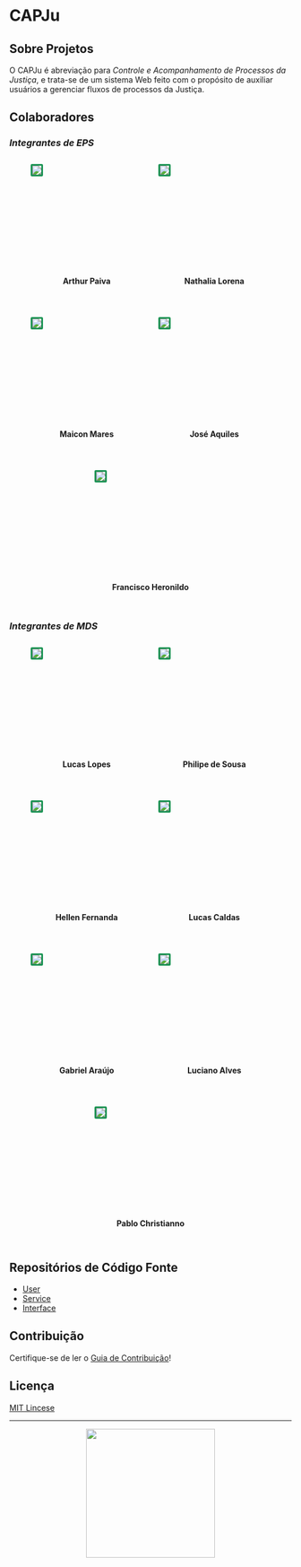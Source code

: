 # **CAPJu**

## Sobre Projetos

O CAPJu é abreviação para _Controle e Acompanhamento de Processos da Justiça_, e trata-se de um sistema Web feito com o propósito de auxiliar usuários a gerenciar fluxos de processos da Justiça.

## Colaboradores

### _Integrantes de EPS_

<div  style="display: flex; flex-wrap: wrap; justify-content: center; margin-top: 2em; gap: 2em">

  <div  style="display: flex; flex-direction: column; align-items: center; margin-bottom: 2em">
    <div style="width: 200px; height: 200px">
      <img style="border-radius: 10%; border: 3px solid #1b9454" src="https://avatars.githubusercontent.com/u/38506981?v=4"/>
    </div>
    <label><strong>Arthur Paiva</strong></label>
  </div>

  <div  style="display: flex; flex-direction: column; align-items: center; margin-bottom: 2em">
    <div style="width: 200px; height: 200px">
      <img style="border-radius: 10%; border: 3px solid #1b9454" src="https://avatars.githubusercontent.com/u/38087662?v=4"/>
    </div>
    <label><strong>Nathalia Lorena</strong></label>
  </div>

  <div  style="display: flex; flex-direction: column; align-items: center; margin-bottom: 2em">
    <div style="width: 200px; height: 200px">
      <img style="border-radius: 10%; border: 3px solid #1b9454" src="https://avatars.githubusercontent.com/u/47460478?v=4"/>
    </div>
    <label><strong>Maicon Mares</strong></label>
  </div>

  <div  style="display: flex; flex-direction: column; align-items: center; margin-bottom: 2em;">
    <div style="width: 200px; height: 200px">
      <img style="border-radius: 10%; border: 3px solid #1b9454" src="https://avatars.githubusercontent.com/u/30989672?v=4"/>
    </div>
    <label><strong>José Aquiles</strong></label>
  </div>

  <div  style="display: flex; flex-direction: column; align-items: center; margin-bottom: 2em">
    <div style="width: 200px; height: 200px">
      <img style="border-radius: 10%; border: 3px solid #1b9454" src="https://avatars.githubusercontent.com/u/30841230?v=4"/>
    </div>
    <label><strong>Francisco Heronildo</strong></label>
  </div>

</div>

### _Integrantes de MDS_

<div  style="display: flex; flex-wrap: wrap; justify-content: center; margin-top: 2em; gap: 2em">

  <div  style="display: flex; flex-direction: column; align-items: center; margin-bottom: 2em">
    <div style="width: 200px; height: 200px">
      <img style="border-radius: 10%; border: 3px solid #1b9454" src="https://avatars.githubusercontent.com/u/88348202?v=4"/>
    </div>
    <label><strong>Lucas Lopes</strong></label>
  </div>

  <div  style="display: flex; flex-direction: column; align-items: center; margin-bottom: 2em">
    <div style="width: 200px; height: 200px">
      <img style="border-radius: 10%; border: 3px solid #1b9454" src="https://avatars.githubusercontent.com/u/78869177?v=4"/>
    </div>
    <label><strong>Philipe de Sousa</strong></label>
  </div>

  <div  style="display: flex; flex-direction: column; align-items: center; margin-bottom: 2em">
    <div style="width: 200px; height: 200px">
      <img style="border-radius: 10%; border: 3px solid #1b9454" src="https://avatars.githubusercontent.com/u/84354824?v=4"/>
    </div>
    <label><strong>Hellen Fernanda</strong></label>
  </div>

  <div  style="display: flex; flex-direction: column; align-items: center; margin-bottom: 2em">
    <div style="width: 200px; height: 200px">
      <img style="border-radius: 10%; border: 3px solid #1b9454" src="https://avatars.githubusercontent.com/u/90349578?v=4"/>
    </div>
    <label><strong>Lucas Caldas</strong></label>
  </div>

  <div  style="display: flex; flex-direction: column; align-items: center; margin-bottom: 2em">
    <div style="width: 200px; height: 200px">
      <img style="border-radius: 10%; border: 3px solid #1b9454" src="https://avatars.githubusercontent.com/u/54045772?v=4"/>
    </div>
    <label><strong>Gabriel Araújo</strong></label>
  </div>

  <div  style="display: flex; flex-direction: column; align-items: center; margin-bottom: 2em">
    <div style="width: 200px; height: 200px">
      <img style="border-radius: 10%; border: 3px solid #1b9454" src="https://avatars.githubusercontent.com/u/70213140?v=4"/>
    </div>
    <label><strong>Luciano Alves</strong></label>
  </div>

  <div  style="display: flex; flex-direction: column; align-items: center; margin-bottom: 2em">
    <div style="width: 200px; height: 200px">
      <img style="border-radius: 10%; border: 3px solid #1b9454" src="https://avatars.githubusercontent.com/u/69868387?v=4"/>
    </div>
    <label><strong>Pablo Christianno</strong></label>
  </div>

</div>

## Repositórios de Código Fonte

- [User](https://github.com/fga-eps-mds/2022-1-CAPJu-User)
- [Service](https://github.com/fga-eps-mds/2022-1-CAPJu-Service)
- [Interface](https://github.com/fga-eps-mds/2022-1-CAPJu-Interface)

## Contribuição

Certifique-se de ler o [Guia de Contribuição](https://github.com/fga-eps-mds/2022-1-CAPJu-Doc/blob/main/.github/CONTRIBUTING.md)!

## Licença

[MIT Lincese](https://github.com/fga-eps-mds/2022-1-CAPJu-Doc/blob/main/LICENSE)

---

<p align="center"><a href="https://fga.unb.br" target="_blank"><img width="230"src="https://4.bp.blogspot.com/-0aa6fAFnSnA/VzICtBQgciI/AAAAAAAARn4/SxVsQPFNeE0fxkCPVgMWbhd5qIEAYCMbwCLcB/s1600/unb-gama.png"></a></p>
